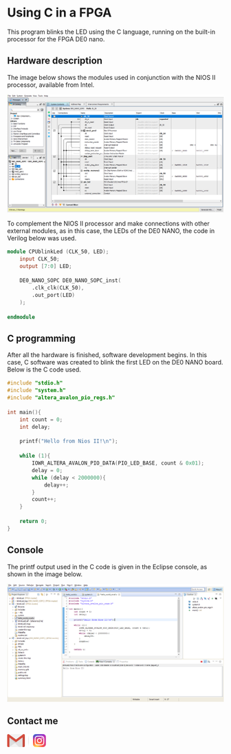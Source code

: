 # Using C in a FPGA

This program blinks the LED using the C language, running on the built-in processor for the FPGA DE0 nano.

## Hardware description

The image below shows the modules used in conjunction with the NIOS II processor, available from Intel.

![design](../Resources/blinkLedDesign.png)


To complement the NIOS II processor and make connections with other external modules, as in this case, the LEDs of the DE0 NANO, the code in Verilog below was used.

~~~verilog
module CPUblinkLed (CLK_50, LED);
	input CLK_50;
	output [7:0] LED;
	
	DE0_NANO_SOPC DE0_NANO_SOPC_inst(
		.clk_clk(CLK_50),
		.out_port(LED)
	);
	
endmodule
~~~

## C programming

After all the hardware is finished, software development begins. In this case, C software was created to blink the first LED on the DE0 NANO board. Below is the C code used.


~~~C
#include "stdio.h"
#include "system.h"
#include "altera_avalon_pio_regs.h"

int main(){
	int count = 0;
	int delay;

	printf("Hello from Nios II!\n");

	while (1){
		IOWR_ALTERA_AVALON_PIO_DATA(PIO_LED_BASE, count & 0x01);
		delay = 0;
		while (delay < 2000000){
			delay++;
		}
		count++;
	}

	return 0;
}
~~~

## Console

The printf output used in the C code is given in the Eclipse console, as shown in the image below.

![console](../Resources/blinkLedConsole.png)

## Contact me

[![](../Resources/gmail.png)](mailto:jefferson.lopes@ee.ufcg.edu.br?subject=[GitHub]%20FPGA%20-%20main) ![](../Resources/separador.png) [![](../Resources/insta.png)](https://instagram.com/jeff.777.lopes?igshid=1i5gr7ch0bvkd)
